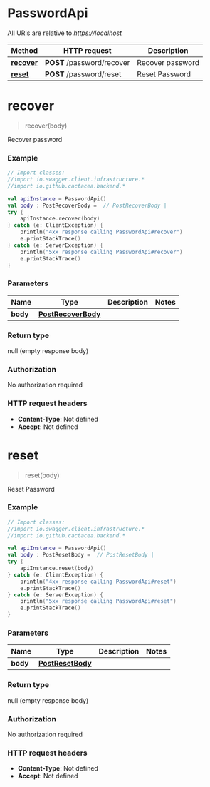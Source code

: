 # PasswordApi

All URIs are relative to *https://localhost*

Method | HTTP request | Description
------------- | ------------- | -------------
[**recover**](PasswordApi.md#recover) | **POST** /password/recover | Recover password
[**reset**](PasswordApi.md#reset) | **POST** /password/reset | Reset Password


<a name="recover"></a>
# **recover**
> recover(body)

Recover password

### Example
```kotlin
// Import classes:
//import io.swagger.client.infrastructure.*
//import io.github.cactacea.backend.*

val apiInstance = PasswordApi()
val body : PostRecoverBody =  // PostRecoverBody | 
try {
    apiInstance.recover(body)
} catch (e: ClientException) {
    println("4xx response calling PasswordApi#recover")
    e.printStackTrace()
} catch (e: ServerException) {
    println("5xx response calling PasswordApi#recover")
    e.printStackTrace()
}
```

### Parameters

Name | Type | Description  | Notes
------------- | ------------- | ------------- | -------------
 **body** | [**PostRecoverBody**](PostRecoverBody.md)|  |

### Return type

null (empty response body)

### Authorization

No authorization required

### HTTP request headers

 - **Content-Type**: Not defined
 - **Accept**: Not defined

<a name="reset"></a>
# **reset**
> reset(body)

Reset Password

### Example
```kotlin
// Import classes:
//import io.swagger.client.infrastructure.*
//import io.github.cactacea.backend.*

val apiInstance = PasswordApi()
val body : PostResetBody =  // PostResetBody | 
try {
    apiInstance.reset(body)
} catch (e: ClientException) {
    println("4xx response calling PasswordApi#reset")
    e.printStackTrace()
} catch (e: ServerException) {
    println("5xx response calling PasswordApi#reset")
    e.printStackTrace()
}
```

### Parameters

Name | Type | Description  | Notes
------------- | ------------- | ------------- | -------------
 **body** | [**PostResetBody**](PostResetBody.md)|  |

### Return type

null (empty response body)

### Authorization

No authorization required

### HTTP request headers

 - **Content-Type**: Not defined
 - **Accept**: Not defined

